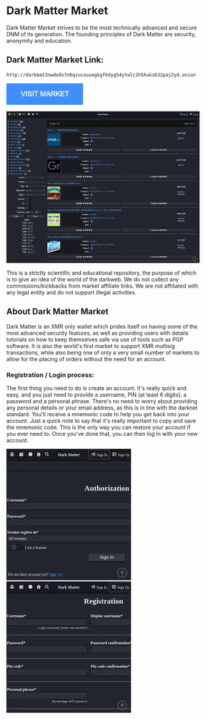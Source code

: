 # Dark Matter Market
Dark Matter Market strives to be the most technically advanced and secure DNM of its generation. The founding principles of Dark Matter are security, anonymity and education.

## Dark Matter Market Link:

```sh
http://darkmat3nwdods7n6qzucouuogkgf6dyg54ytwlc2h5huks632paj2yd.onion
```
[<img src="/assets/visit-market.webp" width="200">](http://darkmat3nwdods7n6qzucouuogkgf6dyg54ytwlc2h5huks632paj2yd.onion)

<a href="http://darkmat3nwdods7n6qzucouuogkgf6dyg54ytwlc2h5huks632paj2yd.onion"><img src="/assets/darkmatter-preview.webp" alt="image" style="max-width: 100%;"><a>

This is a strictly scientific and educational repository, the purpose of which is to give an idea of the world of the darkweb. We do not collect any commissions/kickbacks from market affiliate links. We are not affiliated with any legal entity and do not support illegal activities.

## About Dark Matter Market
Dark Matter is an XMR only wallet which prides itself on having some of the most advanced security features, as well as providing users with details tutorials on how to keep themselves safe via use of tools such as PGP software. It is also the world's first market to support XMR multisig transactions, while also being one of only a very small number of markets to allow for the placing of orders without the need for an account.

### Registration / Login process:

The first thing you need to do is create an account. It's really quick and easy, and you just need to provide a username, PIN (at least 6 digits), a password and a personal phrase. There's no need to worry about providing any personal details or your email address, as this is in line with the darknet standard.
You'll receive a mnemonic code to help you get back into your account. Just a quick note to say that it's really important to copy and save the mnemonic code. This is the only way you can restore your account if you ever need to. Once you've done that, you can then log in with your new account.

<a href="http://darkmat3nwdods7n6qzucouuogkgf6dyg54ytwlc2h5huks632paj2yd.onion"><img src="/assets/darkmatter-login.webp" alt="image" style="max-width: 100%;"><a>  <a href="http://darkmat3nwdods7n6qzucouuogkgf6dyg54ytwlc2h5huks632paj2yd.onion"><img src="/assets/darkmatter-register.webp" alt="image" style="max-width: 100%;"><a>